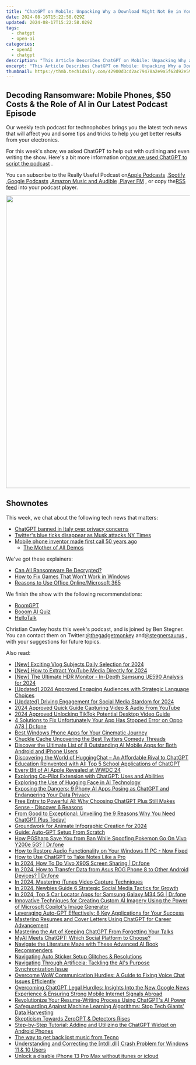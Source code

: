```yaml
---
title: "ChatGPT on Mobile: Unpacking Why a Download Might Not Be in Your Best Interest"
date: 2024-08-16T15:22:58.029Z
updated: 2024-08-17T15:22:58.029Z
tags:
  - chatgpt
  - open-ai
categories:
  - openAI
  - chatgpt
description: "This Article Describes ChatGPT on Mobile: Unpacking Why a Download Might Not Be in Your Best Interest"
excerpt: "This Article Describes ChatGPT on Mobile: Unpacking Why a Download Might Not Be in Your Best Interest"
thumbnail: https://thmb.techidaily.com/42900d3cd2ac79478a2e9a5f62d92e59b26835c360208046bfffff6e9458bb6e.jpg
---
```


## Decoding Ransomware: Mobile Phones, $50 Costs & the Role of AI in Our Latest Podcast Episode

 Our weekly tech podcast for technophobes brings you the latest tech news that will affect you and some tips and tricks to help you get better results from your electronics.

 For this week's show, we asked ChatGPT to help out with outlining and even writing the show. Here's a bit more information on[how we used ChatGPT to script the podcast](https://www.makeuseof.com/i-used-chatgpt-to-script-a-podcast-heres-what-happened/) .

 You can subscribe to the Really Useful Podcast on[Apple Podcasts](https://podcasts.apple.com/gb/podcast/the-really-useful-podcast/id1437847131?mt=2) ,[Spotify](https://open.spotify.com/show/283gDxLd6OTNEpRq6tN7ha) ,[Google Podcasts](https://www.google.com/podcasts?feed=aHR0cHM6Ly9hbmNob3IuZm0vcy8zMWJlNDcwL3BvZGNhc3QvcnNz) ,[Amazon Music and Audible](https://music.amazon.co.uk/podcasts/20ab73d4-5da2-46c7-a17f-dc6eb39bdb48/The-Really-Useful-Podcast) ,[Player FM](https://player.fm/series/the-really-useful-podcast-2491856) , or copy the[RSS feed](https://feeds.transistor.fm/the-really-useful-podcast) into your podcast player.

<!-- affiliate ads begin -->
<a href="https://aspironcom.sjv.io/c/5597632/1941789/21554" target="_top" id="1941789"><img src="//a.impactradius-go.com/display-ad/21554-1941789" border="0" alt="" width="650" height="800"/></a><img height="0" width="0" src="https://imp.pxf.io/i/5597632/1941789/21554" style="position:absolute;visibility:hidden;" border="0" />
<!-- affiliate ads end -->
## Shownotes

This week, we chat about the following tech news that matters:

* [ChatGPT banned in Italy over privacy concerns](https://www.bbc.co.uk/news/technology-65139406)
* [Twitter's blue ticks disappear as Musk attacks NY Times](https://www.bbc.co.uk/news/technology-65156216)
* [Mobile phone inventor made first call 50 years ago](https://www.bbc.co.uk/news/technology-65112048)  
  * [The Mother of All Demos](https://www.youtube.com/watch?v=B6rKUf9DWRI)

We've got these explainers:

* [Can All Ransomware Be Decrypted?](https://www.makeuseof.com/can-all-ransomware-be-decrypted/)
* [How to Fix Games That Won't Work in Windows](https://www.makeuseof.com/fix-games-not-working-windows/)
* [Reasons to Use Office Online/Microsoft 365](https://www.makeuseof.com/tag/dont-pay-word-5-reasons-use-office-online/)

We finish the show with the following recommendations:

* [RoomGPT](http://https://www.roomgpt.io/)
* [Booom AI Quiz](https://booom.ai/)
* [HelloTalk](https://www.hellotalk.com/?lang=en)

 Christian Cawley hosts this week's podcast, and is joined by Ben Stegner. You can contact them on Twitter:[@thegadgetmonkey](https://twitter.com/thegadgetmonkey) and[@stegnersaurus](https://twitter.com/stegnersaurus) , with your suggestions for future topics.


<ins class="adsbygoogle"
     style="display:block"
     data-ad-format="autorelaxed"
     data-ad-client="ca-pub-7571918770474297"
     data-ad-slot="1223367746"></ins>



<ins class="adsbygoogle"
     style="display:block"
     data-ad-client="ca-pub-7571918770474297"
     data-ad-slot="8358498916"
     data-ad-format="auto"
     data-full-width-responsive="true"></ins>

<span class="atpl-alsoreadstyle">Also read:</span>
<div><ul>
<li><a href="https://youtube-zero.techidaily.com/xciting-vlog-subjects-daily-selection-for-2024/"><u>[New] Exciting Vlog Subjects Daily Selection for 2024</u></a></li>
<li><a href="https://eaxpv-info.techidaily.com/new-how-to-extract-youtube-media-directly-for-2024/"><u>[New] How to Extract YouTube Media Directly for 2024</u></a></li>
<li><a href="https://fox-friendly.techidaily.com/new-the-ultimate-hdr-monitor-in-depth-samsung-ue590-analysis-for-2024/"><u>[New] The Ultimate HDR Monitor - In-Depth Samsung UE590 Analysis for 2024</u></a></li>
<li><a href="https://article-tips.techidaily.com/updated-2024-approved-engaging-audiences-with-strategic-language-choices/"><u>[Updated] 2024 Approved  Engaging Audiences with Strategic Language Choices</u></a></li>
<li><a href="https://facebook-videos.techidaily.com/updated-driving-engagement-for-social-media-stardom-for-2024/"><u>[Updated] Driving Engagement for Social Media Stardom for 2024</u></a></li>
<li><a href="https://youtube-docs.techidaily.com/approved-quick-guide-capturing-video-and-audio-from-youtube/"><u>2024 Approved  Quick Guide  Capturing Video & Audio From YouTube</u></a></li>
<li><a href="https://tiktok-video-recordings.techidaily.com/2024-approved-unlocking-tiktok-potential-desktop-video-guide/"><u>2024 Approved  Unlocking TikTok Potential  Desktop Video Guide</u></a></li>
<li><a href="https://howto.techidaily.com/4-solutions-to-fix-unfortunately-your-app-has-stopped-error-on-oppo-a78-drfone-by-drfone-fix-android-problems-fix-android-problems/"><u>4 Solutions to Fix Unfortunately Your App Has Stopped Error on Oppo A78 | Dr.fone</u></a></li>
<li><a href="https://extra-hints.techidaily.com/best-windows-phone-apps-for-your-cinematic-journey/"><u>Best Windows Phone Apps for Your Cinematic Journey</u></a></li>
<li><a href="https://twitter-videos.techidaily.com/chuckle-cache-uncovering-the-best-twitters-comedy-threads/"><u>Chuckle Cache  Uncovering the Best Twitters Comedy Threads</u></a></li>
<li><a href="https://tech-revival.techidaily.com/discover-the-ultimate-list-of-8-outstanding-ai-mobile-apps-for-both-android-and-iphone-users/"><u>Discover the Ultimate List of 8 Outstanding AI Mobile Apps for Both Android and iPhone Users</u></a></li>
<li><a href="https://tech-revival.techidaily.com/discovering-the-world-of-huggingchat-an-affordable-rival-to-chatgpt/"><u>Discovering the World of HuggingChat – An Affordable Rival to ChatGPT</u></a></li>
<li><a href="https://tech-revival.techidaily.com/education-reinvented-with-ai-top-5-school-applications-of-chatgpt/"><u>Education Reinvented with AI: Top 5 School Applications of ChatGPT</u></a></li>
<li><a href="https://tech-revival.techidaily.com/every-bit-of-ai-apple-revealed-at-wwdc-24/"><u>Every Bit of AI Apple Revealed at WWDC 24</u></a></li>
<li><a href="https://tech-revival.techidaily.com/exploring-co-pilot-extension-with-chatgpt-uses-and-abilities/"><u>Exploring Co-Pilot Extension with ChatGPT: Uses and Abilities</u></a></li>
<li><a href="https://tech-revival.techidaily.com/exploring-the-use-of-hugging-face-in-ai-technology/"><u>Exploring the Use of Hugging Face in AI Technology</u></a></li>
<li><a href="https://tech-revival.techidaily.com/exposing-the-dangers-9-phony-ai-apps-posing-as-chatgpt-and-endangering-your-data-privacy/"><u>Exposing the Dangers: 9 Phony AI Apps Posing as ChatGPT and Endangering Your Data Privacy</u></a></li>
<li><a href="https://tech-revival.techidaily.com/free-entry-to-powerful-ai-why-choosing-chatgpt-plus-still-makes-sense-discover-6-reasons/"><u>Free Entry to Powerful AI: Why Choosing ChatGPT Plus Still Makes Sense - Discover 6 Reasons</u></a></li>
<li><a href="https://tech-revival.techidaily.com/from-good-to-exceptional-unveiling-the-9-reasons-why-you-need-chatgpt-plus-today/"><u>From Good to Exceptional: Unveiling the 9 Reasons Why You Need ChatGPT Plus Today!</u></a></li>
<li><a href="https://some-knowledge.techidaily.com/groundwork-for-animate-infographic-creation-for-2024/"><u>Groundwork for Animate Infographic Creation for 2024</u></a></li>
<li><a href="https://tech-revival.techidaily.com/guide-auto-gpt-setup-from-scratch/"><u>Guide: Auto-GPT Setup From Scratch</u></a></li>
<li><a href="https://change-location.techidaily.com/how-pgsharp-save-you-from-ban-while-spoofing-pokemon-go-on-vivo-y200e-5g-drfone-by-drfone-virtual-android/"><u>How PGSharp Save You from Ban While Spoofing Pokemon Go On Vivo Y200e 5G? | Dr.fone</u></a></li>
<li><a href="https://sound-issues.techidaily.com/1723015681830-how-to-restore-audio-functionality-on-your-windows-11-pc-now-fixed/"><u>How to Restore Audio Functionality on Your Windows 11 PC - Now Fixed</u></a></li>
<li><a href="https://tech-revival.techidaily.com/how-to-use-chatgpt-to-take-notes-like-a-pro/"><u>How to Use ChatGPT to Take Notes Like a Pro</u></a></li>
<li><a href="https://screen-mirror.techidaily.com/in-2024-how-to-do-vivo-x90s-screen-sharing-drfone-by-drfone-android/"><u>In 2024, How To Do Vivo X90S Screen Sharing | Dr.fone</u></a></li>
<li><a href="https://android-transfer.techidaily.com/in-2024-how-to-transfer-data-from-asus-rog-phone-8-to-other-android-devices-drfone-by-drfone-transfer-from-android-transfer-from-android/"><u>In 2024, How to Transfer Data from Asus ROG Phone 8 to Other Android Devices? | Dr.fone</u></a></li>
<li><a href="https://digital-screen-recording.techidaily.com/in-2024-mastering-itunes-video-capture-techniques/"><u>In 2024, Mastering iTunes Video Capture Techniques</u></a></li>
<li><a href="https://extra-guidance.techidaily.com/in-2024-newbies-guide-6-strategic-social-media-tactics-for-growth/"><u>In 2024, Newbies Guide  6 Strategic Social Media Tactics for Growth</u></a></li>
<li><a href="https://android-location-track.techidaily.com/in-2024-top-5-car-locator-apps-for-samsung-galaxy-m34-5g-drfone-by-drfone-virtual-android/"><u>In 2024, Top 5 Car Locator Apps for Samsung Galaxy M34 5G | Dr.fone</u></a></li>
<li><a href="https://tech-revival.techidaily.com/innovative-techniques-for-creating-custom-ai-imagery-using-the-power-of-microsoft-copilots-image-generator/"><u>Innovative Techniques for Creating Custom AI Imagery Using the Power of Microsoft Copilot's Image Generator</u></a></li>
<li><a href="https://tech-revival.techidaily.com/leveraging-auto-gpt-effectively-8-key-applications-for-your-success/"><u>Leveraging Auto-GPT Effectively: 8 Key Applications for Your Success</u></a></li>
<li><a href="https://tech-revival.techidaily.com/mastering-resumes-and-cover-letters-using-chatgpt-for-career-advancement/"><u>Mastering Resumes and Cover Letters Using ChatGPT for Career Advancement</u></a></li>
<li><a href="https://tech-revival.techidaily.com/mastering-the-art-of-keeping-chatgpt-from-forgetting-your-talks/"><u>Mastering the Art of Keeping ChatGPT From Forgetting Your Talks</u></a></li>
<li><a href="https://tech-revival.techidaily.com/myai-meets-chatgpt-which-social-platform-to-choose/"><u>MyAI Meets ChatGPT: Which Social Platform to Choose?</u></a></li>
<li><a href="https://tech-revival.techidaily.com/navigate-the-literature-maze-with-these-advanced-ai-book-recommenders/"><u>Navigate the Literature Maze with These Advanced AI Book Recommenders</u></a></li>
<li><a href="https://tech-revival.techidaily.com/navigating-auto-sticker-setup-glitches-and-resolutions/"><u>Navigating Auto Sticker Setup Glitches & Resolutions</u></a></li>
<li><a href="https://tech-revival.techidaily.com/navigating-through-artificeia-tackling-the-ais-purpose-synchronization-issue/"><u>Navigating Through Artificeia: Tackling the AI's Purpose Synchronization Issue</u></a></li>
<li><a href="https://sound-issues.techidaily.com/overcome-wow-communication-hurdles-a-guide-to-fixing-voice-chat-issues-efficiently/"><u>Overcome WoW Communication Hurdles: A Guide to Fixing Voice Chat Issues Efficiently</u></a></li>
<li><a href="https://tech-revival.techidaily.com/overcoming-chatgpt-legal-hurdles-insights-into-the-new-google-news-experience-and-ensuring-strong-mobile-internet-signals-abroad/"><u>Overcoming ChatGPT Legal Hurdles: Insights Into the New Google News Experience & Ensuring Strong Mobile Internet Signals Abroad</u></a></li>
<li><a href="https://tech-revival.techidaily.com/revolutionize-your-resume-writing-process-using-chatgpts-ai-power/"><u>Revolutionize Your Resume-Writing Process Using ChatGPT's AI Power</u></a></li>
<li><a href="https://tech-revival.techidaily.com/safeguarding-against-machine-learning-algorithms-stop-tech-giants-data-harvesting/"><u>Safeguarding Against Machine Learning Algorithms: Stop Tech Giants' Data Harvesting</u></a></li>
<li><a href="https://tech-revival.techidaily.com/skepticism-towards-zerogpt-and-detectors-rises/"><u>Skepticism Towards ZeroGPT & Detectors Rises</u></a></li>
<li><a href="https://tech-revival.techidaily.com/step-by-step-tutorial-adding-and-utilizing-the-chatgpt-widget-on-android-phones/"><u>Step-by-Step Tutorial: Adding and Utilizing the ChatGPT Widget on Android Phones</u></a></li>
<li><a href="https://techidaily.com/the-way-to-get-back-lost-music-from-tecno-by-fonelab-android-recover-music/"><u>The way to get back lost music from Tecno</u></a></li>
<li><a href="https://win-blog.techidaily.com/understanding-and-correcting-the-ntdlldll-crash-problem-for-windows-11-and-10-users/"><u>Understanding and Correcting the [ntdll.dll] Crash Problem for Windows 11 & 10 Users</u></a></li>
<li><a href="https://techidaily.com/unlock-a-disable-iphone-13-pro-max-without-itunes-or-icloud-by-drfone-ios-unlock-ios-unlock/"><u>Unlock a disable iPhone 13 Pro Max without itunes or icloud</u></a></li>
</ul></div>
